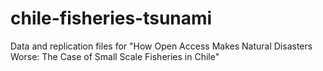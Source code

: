 # chile-fisheries-tsunami
Data and replication files for "How Open Access Makes Natural Disasters Worse: The Case of Small Scale Fisheries in Chile"
